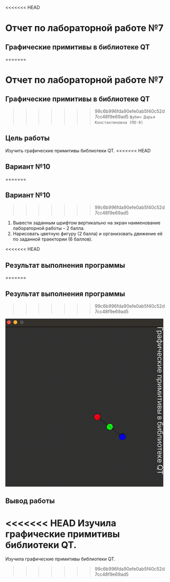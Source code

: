<<<<<<< HEAD
# Отчет по лабораторной работе №7

## Графические примитивы в библиотеке QT
=======
# Отчет по лабораторной работе №7 #

## Графические примитивы в библиотеке QT ##
>>>>>>> 99c6b996fda90efe0ab5f40c52d7cc48f9e69ad5
`Шубич Дарья Константиновна (ПО-9)`
## Цель работы ##

Изучить графические примитивы библиотеки QT.
<<<<<<< HEAD
## Вариант №10
=======
## Вариант №10 ##
>>>>>>> 99c6b996fda90efe0ab5f40c52d7cc48f9e69ad5

1. Вывести заданным шрифтом вертикально на экран наименование лабораторной
   работы – 2 балла.
2. Нарисовать цветную фигуру (2 балла) и организовать движение её по заданной траектории
   (6 баллов).

<<<<<<< HEAD
## Результат выполнения программы
=======
## Результат выполнения программы ##
>>>>>>> 99c6b996fda90efe0ab5f40c52d7cc48f9e69ad5

![mov!](./img/1.gif)

## Вывод работы ##

<<<<<<< HEAD
Изучила графические примитивы библиотеки QT.
=======
Изучила графические примитивы библиотеки QT.
>>>>>>> 99c6b996fda90efe0ab5f40c52d7cc48f9e69ad5
